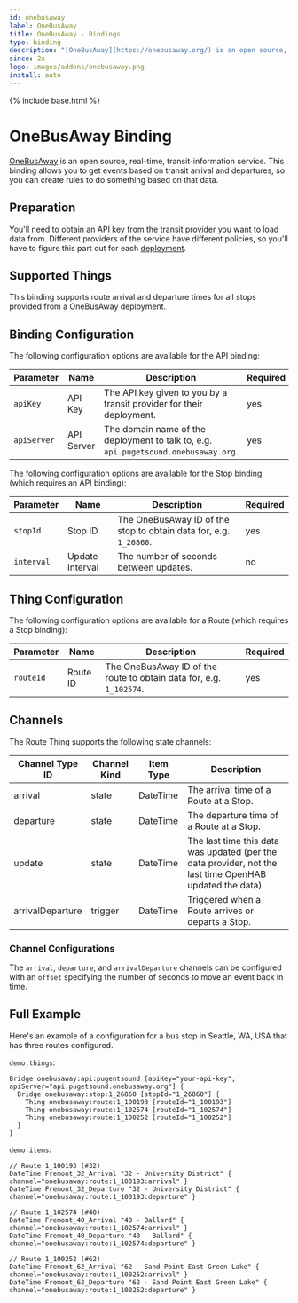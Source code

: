 ```yaml
---
id: onebusaway
label: OneBusAway
title: OneBusAway - Bindings
type: binding
description: "[OneBusAway](https://onebusaway.org/) is an open source, real-time, transit-information service.  This binding allows you to get events based on transit arrival and departures, so you can create rules to do something based on that data."
since: 2x
logo: images/addons/onebusaway.png
install: auto
---
```


<!-- Attention authors: Do not edit directly. Please add your changes to the appropriate source repository -->

{% include base.html %}

# OneBusAway Binding

[OneBusAway](https://onebusaway.org/) is an open source, real-time, transit-information service.  This binding allows you to get events based on transit arrival and departures, so you can create rules to do something based on that data.

## Preparation

You'll need to obtain an API key from the transit provider you want to load data from.  Different providers of the service have different policies, so you'll have to figure this part out for each [deployment](https://github.com/OneBusAway/onebusaway/wiki/OneBusAway-Deployments). 

## Supported Things

This binding supports route arrival and departure times for all stops provided from a OneBusAway deployment.

## Binding Configuration

The following configuration options are available for the API binding:

| Parameter | Name | Description | Required |
|-----------|------|-------------|----------|
| `apiKey` | API Key | The API key given to you by a transit provider for their deployment. | yes |
| `apiServer` | API Server | The domain name of the deployment to talk to, e.g. `api.pugetsound.onebusaway.org`. | yes |

The following configuration options are available for the Stop binding (which requires an API binding):

| Parameter | Name | Description | Required |
|-----------|------|-------------|----------|
| `stopId` | Stop ID | The OneBusAway ID of the stop to obtain data for, e.g. `1_26860`. | yes |
| `interval` | Update Interval | The number of seconds between updates. | no |

## Thing Configuration

The following configuration options are available for a Route (which requires a Stop binding):

| Parameter | Name | Description | Required |
|-----------|------|-------------|----------|
| `routeId` | Route ID | The OneBusAway ID of the route to obtain data for, e.g. `1_102574`. | yes |

## Channels

The Route Thing supports the following state channels:

| Channel Type ID | Channel Kind | Item Type | Description |
|-----------------|--------------|-----------|-------------|
| arrival | state | DateTime | The arrival time of a Route at a Stop. |
| departure | state | DateTime | The departure time of a Route at a Stop. |
| update | state | DateTime | The last time this data was updated (per the data provider, not the last time OpenHAB updated the data). |
| arrivalDeparture | trigger | DateTime | Triggered when a Route arrives or departs a Stop. |

### Channel Configurations

The `arrival`, `departure`, and `arrivalDeparture` channels can be configured with an `offset` specifying the number of seconds to move an event back in time.

## Full Example

Here's an example of a configuration for a bus stop in Seattle, WA, USA that has three routes configured.

`demo.things`:

```
Bridge onebusaway:api:pugentsound [apiKey="your-api-key", apiServer="api.pugetsound.onebusaway.org"] {
  Bridge onebusaway:stop:1_26860 [stopId="1_26860"] {
    Thing onebusaway:route:1_100193 [routeId="1_100193"]
    Thing onebusaway:route:1_102574 [routeId="1_102574"]
    Thing onebusaway:route:1_100252 [routeId="1_100252"]
  }
}
```

`demo.items`:

```
// Route 1_100193 (#32)
DateTime Fremont_32_Arrival "32 - University District" { channel="onebusaway:route:1_100193:arrival" }
DateTime Fremont_32_Departure "32 - University District" { channel="onebusaway:route:1_100193:departure" }

// Route 1_102574 (#40)
DateTime Fremont_40_Arrival "40 - Ballard" { channel="onebusaway:route:1_102574:arrival" }
DateTime Fremont_40_Departure "40 - Ballard" { channel="onebusaway:route:1_102574:departure" }

// Route 1_100252 (#62)
DateTime Fremont_62_Arrival "62 - Sand Point East Green Lake" { channel="onebusaway:route:1_100252:arrival" }
DateTime Fremont_62_Departure "62 - Sand Point East Green Lake" { channel="onebusaway:route:1_100252:departure" }
```
